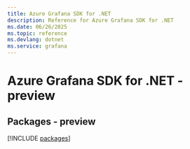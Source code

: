 ```yaml
---
title: Azure Grafana SDK for .NET
description: Reference for Azure Grafana SDK for .NET
ms.date: 06/26/2025
ms.topic: reference
ms.devlang: dotnet
ms.service: grafana
---
```

# Azure Grafana SDK for .NET - preview
## Packages - preview
[!INCLUDE [packages](grafana-index.md)]